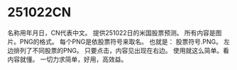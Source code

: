 # 251022CN
名称用年月日，CN代表中文。
提供251022日的米国股票预测。
所有内容是图片。PNG的格式。
每个PNG是依股票符号来取名。
也就是： 股票符号.PNG。
左边排列了不同股票的PNG。
只要点击，内容见出现在右边。
使用就这么简单。看内容就懂。
一切力求简单，好用，高效益。
